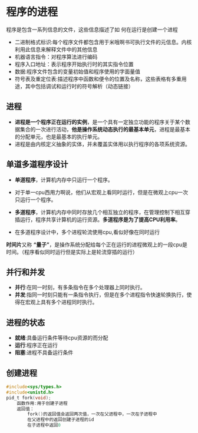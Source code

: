 # 程序的进程
程序是包含一系列信息的文件，这些信息描述了如  何在运行是创建一个进程

- 二进制格式标识:每个程序文件都包含用于米哦啊书可执行文件的元信息。内核利用此信息来解释文件中的其他信息
- 机器语言指令：对程序算法进行编码
- 程序入口地址：表示程序开始执行时的其实指令位置
- 数据:程序文件包含的变量初始值和程序使用的字面量值
- 符号表及重定位表:描述程序中函数和便令的位置及名称，这些表格有多重用途，其中包括调试和运行时的符号解析（动态链接）

## 进程
-    **进程是一个程序正在运行的实例**，是一个具有一定独立功能的程序关于某个数据集合的一次进行活动，**他是操作系统动态执行的最基本单元**，进程是最基本的分配单元，也是最基本的执行单元。
-    进程是由内核定义抽象的实体，并未覆盖实体用以执行程序的各项系统资源。

## 单道多道程序设计
- **单道程序**，计算机内存中只运行一个程序。
- 对于单一cpu西用力啊说，他们从宏观上看同时运行，但是在微观上cpu一次只运行一个程序。

- **多道程序**，计算机内存中同时存放几个相互独立的程序，在管理控制下相互穿插运行，程序共享计算机的运行资源。**多道程序是为了提高CPU利用率**。
- 在多道程序设计中，多个进程轮流使用cpu,看似好像在同时运行

**时间片**又称 **“量子”**，是操作系统分配给每个正在运行的进程微观上的一段cpu是时间。（程序看似同时运行但是实际上是轮流穿插的运行）

## 并行和并发
- **并行**:在同一时刻，有多条指令在多个处理器上同时执行。
- **并发**:指同一时刻只能有一条指令执行，但是在多个进程指令快速轮换执行，使得在宏观上具有多个进程同时执行。

## 进程的状态
- **就绪**:具备运行条件等待cpu资源的而分配
- **运行**:程序正在运行
- **阻塞**:进程不具备运行条件

## 创建进程
```c
#include<sys/types.h>
#include<unistd.h>
pid_t fork(void);
    函数作用:用于创建子进程
    返回值：
        fork()的返回值会返回两次值，一次在父进程中，一次在子进程中
        在父进程中的返回创建子进程的id
        在子进程中返回0
```



